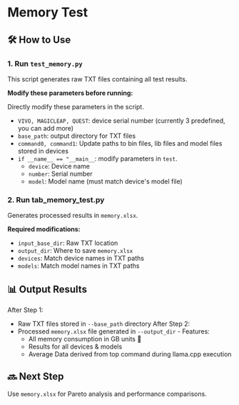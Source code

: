 # Memory Test

## 🛠️ How to Use

### 1. Run `test_memory.py`
This script generates raw TXT files containing all test results.  

**Modify these parameters before running:**

Directly modify these parameters in the script.
- `VIVO, MAGICLEAP, QUEST`: device serial number (currently 3 predefined, you can add more)
- `base_path`: output directory for TXT files
- `command0, command1`: Update paths to bin files, lib files and model files stored in devices
- `if __name__ == "__main__`: modify parameters in `test`.
  - `device`: Device name
  - `number`: Serial number
  - `model`: Model name (must match device's model file)

### 2. Run tab_memory_test.py
Generates processed results in `memory.xlsx`.

​​**Required modifications:​**
- `input_base_dir`: Raw TXT location
- `output_dir`: Where to save `memory.xlsx`
- `devices`: Match device names in TXT paths
- `models`: Match model names in TXT paths

## 📊 Output Results
After Step 1:
- Raw TXT files stored in `--base_path` directory
After Step 2:
- Processed `memory.xlsx` file generated in `--output_dir`
​​- Features​​:
  - All memory consumption in ​​GB units​​ 📏
  - Results for ​​all devices & models​​
  - Average Data derived from top command during llama.cpp execution

## 🔜 Next Step
Use `memory.xlsx` for ​​Pareto analysis​​ and performance comparisons.
